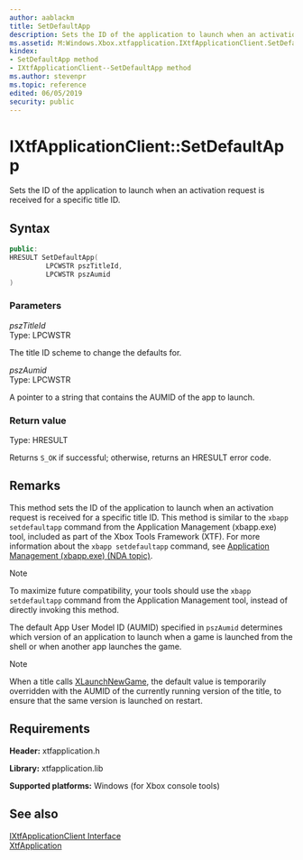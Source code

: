 ```yaml
---
author: aablackm
title: SetDefaultApp
description: Sets the ID of the application to launch when an activation request is received for a specific title ID.
ms.assetid: M:Windows.Xbox.xtfapplication.IXtfApplicationClient.SetDefaultApp(LPCWSTR,LPCWSTR)
kindex:
- SetDefaultApp method
- IXtfApplicationClient--SetDefaultApp method
ms.author: stevenpr
ms.topic: reference
edited: 06/05/2019
security: public
---
```


# IXtfApplicationClient::SetDefaultApp
  
Sets the ID of the application to launch when an activation request is received for a specific title ID.  
  
<a id="syntaxSection"></a>
  
## Syntax
  
```cpp
public:
HRESULT SetDefaultApp(
         LPCWSTR pszTitleId,
         LPCWSTR pszAumid
)  
```
  
<a id="parametersSection"></a>
  
### Parameters
  
*pszTitleId*  
Type: LPCWSTR  
  
The title ID scheme to change the defaults for.  
  
*pszAumid*  
Type: LPCWSTR  
  
A pointer to a string that contains the AUMID of the app to launch.  
  
<a id="retvalSection"></a>
  
### Return value
  
Type: HRESULT  
  
Returns `S_OK` if successful; otherwise, returns an HRESULT error code.  
  
<a id="remarksSection"></a>
  
## Remarks
  
This method sets the ID of the application to launch when an activation request is received for a specific title ID. This method is similar to the `xbapp setdefaultapp` command from the Application Management (xbapp.exe) tool, included as part of the Xbox Tools Framework (XTF). For more information about the `xbapp setdefaultapp` command, see [Application Management (xbapp.exe) (NDA topic)](../../../../../../../tools-console/xbox-tools-and-apis/commandlinetools/xbapp.md).  
  > [!NOTE]
> To maximize future compatibility, your tools should use the `xbapp setdefaultapp` command from the Application Management tool, instead of directly invoking this method.  
  
The default App User Model ID (AUMID) specified in `pszAumid` determines which version of an application to launch when a game is launched from the shell or when another app launches the game.  
  > [!NOTE]
> When a title calls [XLaunchNewGame](../../../../../../system/xgame/functions/xlaunchnewgame.md), the default value is temporarily overridden with the AUMID of the currently running version of the title, to ensure that the same version is launched on restart.  
  
<a id="requirementsSection"></a>
  
## Requirements
  
**Header:** xtfapplication.h  
  
**Library:** xtfapplication.lib  
  
**Supported platforms:** Windows (for Xbox console tools)  
  
<a id="seealsoSection"></a>
  
## See also
  
[IXtfApplicationClient Interface](../ixtfapplicationclient-xtfapplication-xbox-microsoft-t.md)  
[XtfApplication](../../../xtfapplication-xbox-microsoft-n.md)  
  